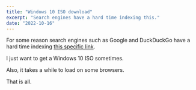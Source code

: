 ```yaml
---
title: "Windows 10 ISO download"
excerpt: "Search engines have a hard time indexing this."
date: "2022-10-16"
---
```


For some reason search engines such as Google and DuckDuckGo have a hard time indexing [this specific link](https://www.microsoft.com/en-us/software-download/windows10ISO).

I just want to get a Windows 10 ISO sometimes.

Also, it takes a while to load on some browsers.

That is all.

